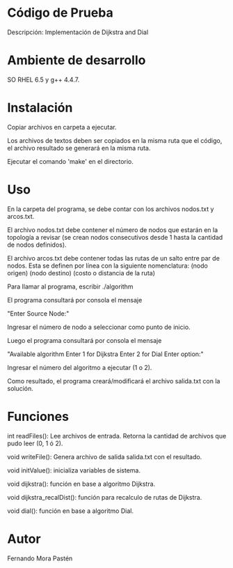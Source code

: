 # Código de Prueba
Descripción: Implementación de Dijkstra and Dial


# Ambiente de desarrollo
SO RHEL 6.5 y g++ 4.4.7.


# Instalación
Copiar archivos en carpeta a ejecutar.

Los archivos de textos deben ser copiados en la misma ruta que el código, el archivo resultado se generará en la misma ruta.

Ejecutar el comando 'make' en el directorio.


# Uso
En la carpeta del programa, se debe contar con los archivos nodos.txt y arcos.txt.

El archivo nodos.txt debe contener el número de nodos que estarán en la topología a revisar (se crean nodos consecutivos desde 1 hasta la cantidad de nodos definidos).

El archivo arcos.txt debe contener todas las rutas de un salto entre par de nodos. Esta se definen por línea con la siguiente nomenclatura: (nodo origen) (nodo destino) (costo o distancia de la ruta)

Para llamar al programa, escribir ./algorithm

El programa consultará por consola el mensaje 

"Enter Source Node:"

Ingresar el número de nodo a seleccionar como punto de inicio.


Luego el programa consultará por consola el mensaje 

"Available algorithm
Enter 1 for Dijkstra
Enter 2 for Dial
Enter option:" 

Ingresar el número del algoritmo a ejecutar (1 o 2).

Como resultado, el programa creará/modificará el archivo salida.txt con la solución.


# Funciones
int readFiles(): Lee archivos de entrada. Retorna la cantidad de archivos que pudo leer (0, 1 ó 2).

void writeFile(): Genera archivo de salida salida.txt con el resultado.

void initValue(): inicializa variables de sistema.

void dijkstra(): función en base a algoritmo Dijkstra.

void dijkstra_recalDist(): función para recalculo de rutas de Dijkstra.

void dial(): función en base a algoritmo Dial.


# Autor
Fernando Mora Pastén

